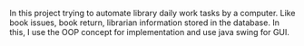  In this project trying to automate library daily work tasks by a computer. Like book issues, book return, librarian information stored in the database. In this, I use the OOP concept for implementation and use java swing for GUI. 

